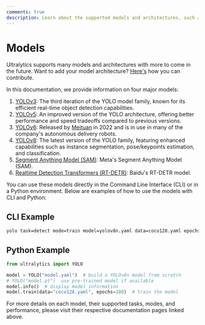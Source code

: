 ```yaml
---
comments: true
description: Learn about the supported models and architectures, such as YOLOv3, YOLOv5, and YOLOv8, and how to contribute your own model to Ultralytics.
---
```


# Models

Ultralytics supports many models and architectures with more to come in the future. Want to add your model architecture? [Here's](../help/contributing.md) how you can contribute.

In this documentation, we provide information on four major models:

1. [YOLOv3](yolov3.md): The third iteration of the YOLO model family, known for its efficient real-time object detection capabilities.
2. [YOLOv5](yolov5.md): An improved version of the YOLO architecture, offering better performance and speed tradeoffs compared to previous versions.
3. [YOLOv6](yolov6.md): Released by [Meituan](https://about.meituan.com/) in 2022 and is in use in many of the company's autonomous delivery robots.
3. [YOLOv8](yolov8.md): The latest version of the YOLO family, featuring enhanced capabilities such as instance segmentation, pose/keypoints estimation, and classification.
4. [Segment Anything Model (SAM)](sam.md): Meta's Segment Anything Model (SAM).
5. [Realtime Detection Transformers (RT-DETR)](rtdetr.md): Baidu's RT-DETR model.

You can use these models directly in the Command Line Interface (CLI) or in a Python environment. Below are examples of how to use the models with CLI and Python:

## CLI Example

```bash
yolo task=detect mode=train model=yolov8n.yaml data=coco128.yaml epochs=100
```

## Python Example

```python
from ultralytics import YOLO

model = YOLO("model.yaml")  # build a YOLOv8n model from scratch
# YOLO("model.pt")  use pre-trained model if available
model.info()  # display model information
model.train(data="coco128.yaml", epochs=100)  # train the model
```

For more details on each model, their supported tasks, modes, and performance, please visit their respective documentation pages linked above.